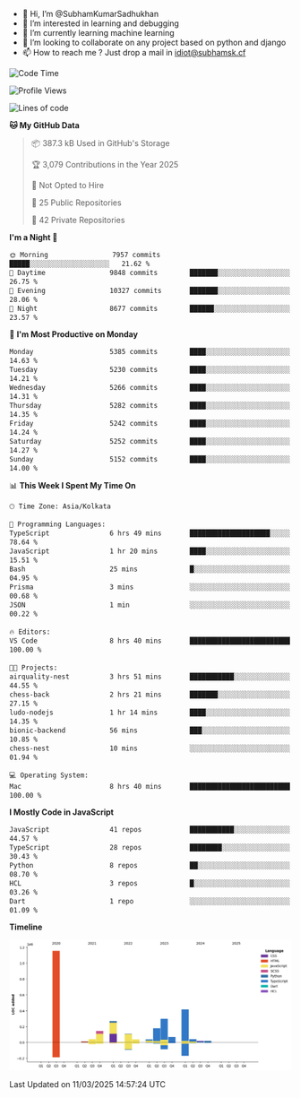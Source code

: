 - 👋 Hi, I’m @SubhamKumarSadhukhan
- 👀 I’m interested in learning and debugging
- 🌱 I’m currently learning machine learning
- 💞️ I’m looking to collaborate on any project based on python and django
- 📫 How to reach me ?
      Just drop a mail in idiot@subhamsk.cf

<!---
SubhamKumarSadhukhan/SubhamKumarSadhukhan is a ✨ special ✨ repository because its `README.md` (this file) appears on your GitHub profile.
You can click the Preview link to take a look at your changes.
--->


<!--START_SECTION:waka-->
![Code Time](http://img.shields.io/badge/Code%20Time-2%2C778%20hrs%2055%20mins-blue)

![Profile Views](http://img.shields.io/badge/Profile%20Views-5-blue)

![Lines of code](https://img.shields.io/badge/From%20Hello%20World%20I%27ve%20Written-2.8%20million%20lines%20of%20code-blue)

**🐱 My GitHub Data** 

> 📦 387.3 kB Used in GitHub's Storage 
 > 
> 🏆 3,079 Contributions in the Year 2025
 > 
> 🚫 Not Opted to Hire
 > 
> 📜 25 Public Repositories 
 > 
> 🔑 42 Private Repositories 
 > 
**I'm a Night 🦉** 

```text
🌞 Morning                7957 commits        █████░░░░░░░░░░░░░░░░░░░░   21.62 % 
🌆 Daytime                9848 commits        ███████░░░░░░░░░░░░░░░░░░   26.75 % 
🌃 Evening                10327 commits       ███████░░░░░░░░░░░░░░░░░░   28.06 % 
🌙 Night                  8677 commits        ██████░░░░░░░░░░░░░░░░░░░   23.57 % 
```
📅 **I'm Most Productive on Monday** 

```text
Monday                   5385 commits        ████░░░░░░░░░░░░░░░░░░░░░   14.63 % 
Tuesday                  5230 commits        ████░░░░░░░░░░░░░░░░░░░░░   14.21 % 
Wednesday                5266 commits        ████░░░░░░░░░░░░░░░░░░░░░   14.31 % 
Thursday                 5282 commits        ████░░░░░░░░░░░░░░░░░░░░░   14.35 % 
Friday                   5242 commits        ████░░░░░░░░░░░░░░░░░░░░░   14.24 % 
Saturday                 5252 commits        ████░░░░░░░░░░░░░░░░░░░░░   14.27 % 
Sunday                   5152 commits        ████░░░░░░░░░░░░░░░░░░░░░   14.00 % 
```


📊 **This Week I Spent My Time On** 

```text
🕑︎ Time Zone: Asia/Kolkata

💬 Programming Languages: 
TypeScript               6 hrs 49 mins       ████████████████████░░░░░   78.64 % 
JavaScript               1 hr 20 mins        ████░░░░░░░░░░░░░░░░░░░░░   15.51 % 
Bash                     25 mins             █░░░░░░░░░░░░░░░░░░░░░░░░   04.95 % 
Prisma                   3 mins              ░░░░░░░░░░░░░░░░░░░░░░░░░   00.68 % 
JSON                     1 min               ░░░░░░░░░░░░░░░░░░░░░░░░░   00.22 % 

🔥 Editors: 
VS Code                  8 hrs 40 mins       █████████████████████████   100.00 % 

🐱‍💻 Projects: 
airquality-nest          3 hrs 51 mins       ███████████░░░░░░░░░░░░░░   44.55 % 
chess-back               2 hrs 21 mins       ███████░░░░░░░░░░░░░░░░░░   27.15 % 
ludo-nodejs              1 hr 14 mins        ████░░░░░░░░░░░░░░░░░░░░░   14.35 % 
bionic-backend           56 mins             ███░░░░░░░░░░░░░░░░░░░░░░   10.85 % 
chess-nest               10 mins             ░░░░░░░░░░░░░░░░░░░░░░░░░   01.94 % 

💻 Operating System: 
Mac                      8 hrs 40 mins       █████████████████████████   100.00 % 
```

**I Mostly Code in JavaScript** 

```text
JavaScript               41 repos            ███████████░░░░░░░░░░░░░░   44.57 % 
TypeScript               28 repos            ████████░░░░░░░░░░░░░░░░░   30.43 % 
Python                   8 repos             ██░░░░░░░░░░░░░░░░░░░░░░░   08.70 % 
HCL                      3 repos             █░░░░░░░░░░░░░░░░░░░░░░░░   03.26 % 
Dart                     1 repo              ░░░░░░░░░░░░░░░░░░░░░░░░░   01.09 % 
```



**Timeline**

![Lines of Code chart](https://raw.githubusercontent.com/SubhamKumarSadhukhan/SubhamKumarSadhukhan/main/assets/bar_graph.png)


 Last Updated on 11/03/2025 14:57:24 UTC
<!--END_SECTION:waka-->
